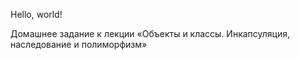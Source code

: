 Hello, world!

Домашнее задание к лекции «Объекты и классы. Инкапсуляция, наследование и полиморфизм»